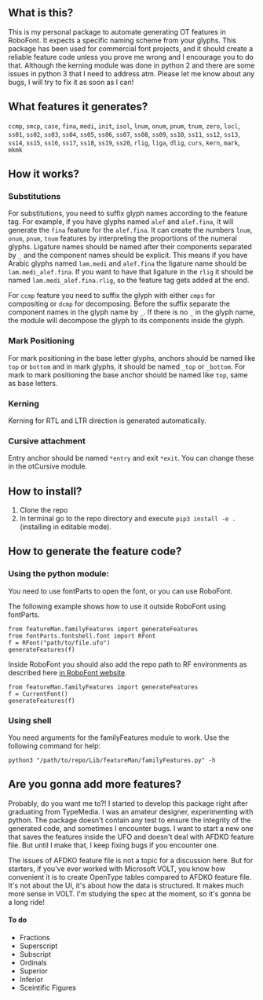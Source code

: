 ## What is this?
This is my personal package to automate generating OT features in RoboFont. It expects a specific naming scheme from your glyphs. This package has been used for commercial font projects, and it should create a reliable feature code unless you prove me wrong and I encourage you to do that. Although the kerning module was done in python 2 and there are some issues in python 3 that I need to address atm. Please let me know about any bugs, I will try to fix it as soon as I can! 

## What features it generates?
`ccmp`, `smcp`, `case`, `fina`, `medi`, `init`, `isol`, `lnum`, `onum`, `pnum`, `tnum`, `zero`, `locl`, `ss01`, `ss02`, `ss03`, `ss04`, `ss05`, `ss06`, `ss07`, `ss08`, `ss09`, `ss10`, `ss11`, `ss12`, `ss13`, `ss14`, `ss15`, `ss16`, `ss17`, `ss18`, `ss19`, `ss20`, `rlig`, `liga`, `dlig`, `curs`, `kern`, `mark`, `mkmk`

## How it works?
### Substitutions
For substitutions, you need to suffix glyph names according to the feature tag. For example, if you have glyphs named `alef` and `alef.fina`, it will generate the `fina` feature for the `alef.fina`. It can create the numbers `lnum`, `onum`, `pnum`, `tnum` features by interpreting the proportions of the numeral glyphs. Ligature names should be named after their components separated by `_` and the component names should be explicit. This means if you have Arabic glyphs named `lam.medi` and `alef.fina` the ligature name should be `lam.medi_alef.fina`. If you want to have that ligature in the `rlig` it should be named `lam.medi_alef.fina.rlig`, so the feature tag gets added at the end.

For `ccmp` feature you need to suffix the glyph with either `cmps` for compositing or `dcmp` for decomposing. Before the suffix separate the component names in the glyph name by `_`. If there is no `_` in the glyph name, the module will decompose the glyph to its components inside the glyph.

### Mark Positioning
For mark positioning in the base letter glyphs, anchors should be named like `top` or `bottom` and in mark glyphs, it should be named `_top` or `_bottom`. For mark to mark positioning the base anchor should be named like `top`, same as base letters.

### Kerning
Kerning for RTL and LTR direction is generated automatically.

### Cursive attachment
Entry anchor should be named `*entry` and exit `*exit`. You can change these in the otCursive module.

## How to install?
1. Clone the repo
2. In terminal go to the repo directory and execute ```pip3 install -e .``` (installing in editable mode).

## How to generate the feature code?
### Using the python module:
You need to use fontParts to open the font, or you can use RoboFont. 

The following example shows how to use it outside RoboFont using fontParts.
```
from featureMan.familyFeatures import generateFeatures
from fontParts.fontshell.font import RFont
f = RFont("path/to/file.ufo")
generateFeatures(f)
```

Inside RoboFont you should also add the repo path to RF environments as described here [in RoboFont website](https://doc.robofont.com/documentation/building-tools/python/external-modules/).

```
from featureMan.familyFeatures import generateFeatures
f = CurrentFont()
generateFeatures(f)
```

### Using shell
You need arguments for the familyFeatures module to work. Use the following command for help:

```python3 "/path/to/repo/Lib/featureMan/familyFeatures.py" -h```


## Are you gonna add more features?
Probably, do you want me to?! I started to develop this package right after graduating from TypeMedia. I was an amateur designer, experimenting with python. The package doesn't contain any test to ensure the integrity of the generated code, and sometimes I encounter bugs. I want to start a new one that saves the features inside the UFO and doesn't deal with AFDKO feature file. But until I make that, I keep fixing bugs if you encounter one.

The issues of AFDKO feature file is not a topic for a discussion here. But for starters, if you've ever worked with Microsoft VOLT, you know how convenient it is to create OpenType tables compared to AFDKO feature file. It's not about the UI, it's about how the data is structured. It makes much more sense in VOLT. I'm studying the spec at the moment, so it's gonna be a long ride!

#### To do
* Fractions
* Superscript
* Subscript
* Ordinals
* Superior
* Inferior
* Sceintific Figures